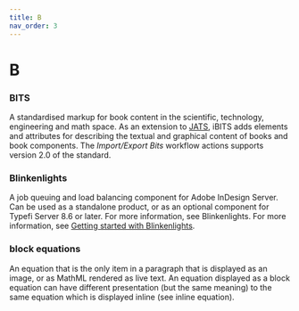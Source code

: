 ```yaml
---
title: B
nav_order: 3
---
```


# B

### BITS
A standardised markup for book content in the scientific, technology, engineering and math space. As an extension to [JATS](/j.html#jats), iBITS adds elements and attributes for describing the textual and graphical content of books and book components. The _Import/Export Bits_ workflow actions supports version 2.0 of the standard.

### Blinkenlights
A job queuing and load balancing component for Adobe InDesign Server. Can be used as a standalone product, or as an optional component for Typefi Server 8.6 or later. For more information, see Blinkenlights. For more information, see [Getting started with Blinkenlights](https://help.typefi.com/hc/en-us/articles/360000762936).

### block equations
An equation that is the only item in a paragraph that is displayed as an image, or as MathML rendered as live text. An equation displayed as a block equation can have different presentation (but the same meaning) to the same equation which is displayed inline (see inline equation).
